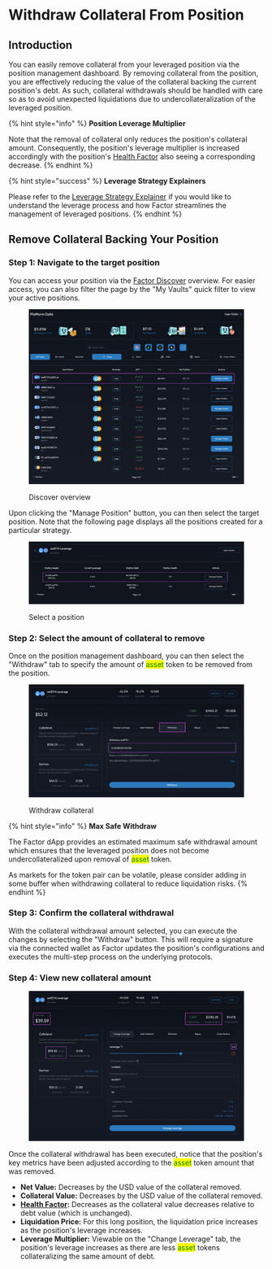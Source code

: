 # Withdraw Collateral From Position

## Introduction

You can easily remove collateral from your leveraged position via the position management dashboard. By removing collateral from the position, you are effectively reducing the value of the collateral backing the current position's debt. As such, collateral withdrawals should be handled with care so as to avoid unexpected liquidations due to undercollateralization of the leveraged position.

{% hint style="info" %}
**Position Leverage Multiplier**

Note that the removal of collateral only reduces the position's collateral amount. Consequently, the position's leverage multiplier is increased accordingly with the position's [Health Factor](../../../getting-started/glossary.md#health-factor) also seeing a corresponding decrease.
{% endhint %}

{% hint style="success" %}
**Leverage Strategy Explainers**

Please refer to the [Leverage Strategy Explainer](../../../getting-started/strategy-explainers/leverage.md) if you would like to understand the leverage process and how Factor streamlines the management of leveraged positions.
{% endhint %}

## Remove Collateral Backing Your Position

### Step 1: Navigate to the target position

You can access your position via the [Factor Discover](https://app.factor.fi/discover) overview. For easier access, you can also filter the page by the "My Vaults" quick filter to view your active positions.

<figure><img src="../../../.gitbook/assets/Discover_Leverage_ViewExisting.png" alt=""><figcaption><p>Discover overview</p></figcaption></figure>

Upon clicking the "Manage Position" button, you can then select the target position. Note that the following page displays all the positions created for a particular strategy.

<figure><img src="../../../.gitbook/assets/Discover_Leverage_SelectPosition.png" alt=""><figcaption><p>Select a position</p></figcaption></figure>

### Step 2: Select the amount of collateral to remove

Once on the position management dashboard, you can then select the "Withdraw" tab to specify the amount of <mark style="color:green;">asset</mark> token to be removed from the position.

<figure><img src="../../../.gitbook/assets/Discover_Leverage_Withdraw.png" alt=""><figcaption><p>Withdraw collateral</p></figcaption></figure>

{% hint style="info" %}
**Max Safe Withdraw**

The Factor dApp provides an estimated maximum safe withdrawal amount which ensures that the leveraged position does not become undercollateralized upon removal of <mark style="color:green;">asset</mark> token.

As markets for the token pair can be volatile, please consider adding in some buffer when withdrawing collateral to reduce liquidation risks.
{% endhint %}

### Step 3: Confirm the collateral withdrawal

With the collateral withdrawal amount selected, you can execute the changes by selecting the "Withdraw" button. This will require a signature via the connected wallet as Factor updates the position's configurations and executes the multi-step process on the underlying protocols.

### Step 4: View new collateral amount

<figure><img src="../../../.gitbook/assets/Discover_Leverage_WtihdrawSuccess.png" alt=""><figcaption></figcaption></figure>

Once the collateral withdrawal has been executed, notice that the position's key metrics have been adjusted according to the <mark style="color:green;">asset</mark> token amount that was removed.

* **Net Value:** Decreases by the USD value of the collateral removed.
* **Collateral Value:** Decreases by the USD value of the collateral removed.
* [**Health Factor**](../../../getting-started/glossary.md#health-factor)**:** Decreases as the collateral value decreases relative to debt value (which is unchanged).
* **Liquidation Price:** For this long position, the liquidation price increases as the position's leverage increases.
* **Leverage Multiplier:** Viewable on the "Change Leverage" tab, the position's leverage increases as there are less <mark style="color:green;">asset</mark> tokens collateralizing the same amount of debt.
